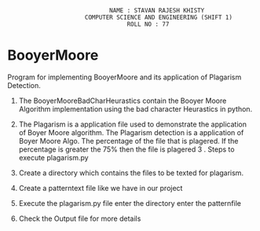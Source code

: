                                  NAME : STAVAN RAJESH KHISTY
                          COMPUTER SCIENCE AND ENGINEERING (SHIFT 1)
                                      ROLL NO : 77


# BooyerMoore
Program for implementing BooyerMoore and its application of Plagarism Detection.
1. The BooyerMooreBadCharHeurastics  contain the Booyer Moore Algorithm implementation using the bad character Heurastics in python.
2. The Plagarism is a application file used to demonstrate the application of Boyer Moore algorithm. The Plagarism detection is a application of Boyer Moore Algo. The percentage of the file that is plagered. If the percentage is greater the 75% then the file is plagered
3 . Steps to execute plagarism.py

  1. Create a directory which contains the files to be texted for plagarism.
  2. Create a patterntext file like we have in our project
  3. Execute the plagarism.py file
    enter the directory <nameof directory>
    enter the patternfile <name of pattern file>
4. Check the Output file for more details
